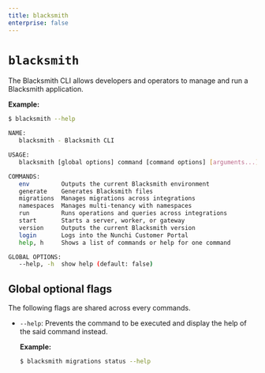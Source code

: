 ```yaml
---
title: blacksmith
enterprise: false
---
```


# `blacksmith`

The Blacksmith CLI allows developers and operators to manage and run a Blacksmith
application.

**Example:**
```bash
$ blacksmith --help

NAME:
   blacksmith - Blacksmith CLI

USAGE:
   blacksmith [global options] command [command options] [arguments...]

COMMANDS:
   env         Outputs the current Blacksmith environment
   generate    Generates Blacksmith files
   migrations  Manages migrations across integrations
   namespaces  Manages multi-tenancy with namespaces
   run         Runs operations and queries across integrations
   start       Starts a server, worker, or gateway
   version     Outputs the current Blacksmith version
   login       Logs into the Nunchi Customer Portal
   help, h     Shows a list of commands or help for one command

GLOBAL OPTIONS:
   --help, -h  show help (default: false)
```

## Global optional flags

The following flags are shared across every commands.

- `--help`: Prevents the command to be executed and display the help of the said
  command instead.

  **Example:**
  ```bash
  $ blacksmith migrations status --help
  ```
